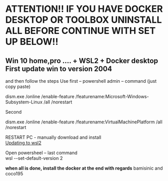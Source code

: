 # ATTENTION!! IF YOU HAVE DOCKER DESKTOP OR TOOLBOX UNINSTALL ALL BEFORE CONTINUE WITH SET UP BELOW!!
## Win 10 home,pro .... + WSL2 + Docker desktop First update win to version 2004 

and then follow the steps 
Use first – powershell admin – command (just copy paste)

dism.exe /online /enable-feature /featurename:Microsoft-Windows-Subsystem-Linux /all /norestart

Second 
 
dism.exe /online /enable-feature /featurename:VirtualMachinePlatform /all /norestart

RESTART PC - manually download and install   
[Updating to wsl2 ](https://docs.microsoft.com/en-us/windows/wsl/wsl2-kernel#download-the-linux-kernel-update-package)

Open powersheel – last command  
wsl --set-default-version 2

**when all is done, install the docker at the end  with regards** bamisinic and coco195